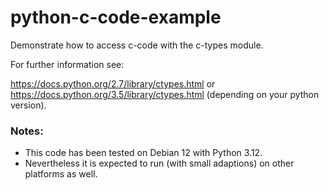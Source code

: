 # python-c-code-example

Demonstrate how to access c-code with the c-types module.

For further information see:

https://docs.python.org/2.7/library/ctypes.html or  https://docs.python.org/3.5/library/ctypes.html
(depending on your python version).



### Notes:

- This code has been tested on Debian 12 with Python 3.12.
- Nevertheless it is expected to run (with small adaptions) on other platforms as well.
